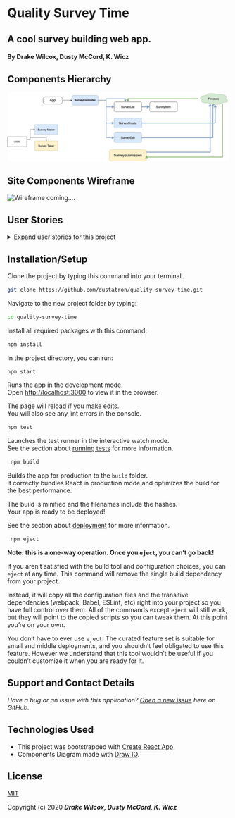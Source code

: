 # Quality Survey Time 
## A cool survey building web app. 

#### By Drake Wilcox, Dusty McCord, K. Wicz

## Components Hierarchy

![Diagram](src/img/mockupv01.jpg)

## Site Components Wireframe
![Wireframe](public/TaproomWireframe.png)
coming....

## User Stories
<details>
  <summary>Expand user stories for this project</summary>

|Component|Story|
|:---:|:---|
|Create Survey|A user should be able to create, update and delete a survey. All surveys should be stored in the database.|
|Fill out survey|A user should be able to fill out and submit surveys. Survey results should be submitted to the database. (A survey result can be associated to a survey by mimicking a one-to-many relationship.)|
|New User|A user should be able to sign up, sign in, and sign out.|
|Dashboard|A user should have their own dashboard which lists the surveys they've created.|
|Dashboard data visualization|Bonus: A user should be able to see the combined data on a survey in their dashboard. For instance, if a survey provides a 1-5 rating, return an average rating for all surveys.|
</details>

## Installation/Setup

Clone the project by typing this command into your terminal.
```sh
git clone https://github.com/dustatron/quality-survey-time.git
```

Navigate to the new project folder by typing:
```sh
cd quality-survey-time
```

Install all required packages with this command:
```sh
npm install
```

In the project directory, you can run: 

 ```sh
 npm start
```
Runs the app in the development mode.<br />
Open [http://localhost:3000](http://localhost:3000) to view it in the browser.

The page will reload if you make edits.<br />
You will also see any lint errors in the console.

 ```sh
 npm test
```
Launches the test runner in the interactive watch mode.<br />
See the section about [running tests](https://facebook.github.io/create-react-app/docs/running-tests) for more information.

 ```sh
  npm build
 ```

Builds the app for production to the `build` folder.<br />
It correctly bundles React in production mode and optimizes the build for the best performance.

The build is minified and the filenames include the hashes.<br />
Your app is ready to be deployed!

See the section about [deployment](https://facebook.github.io/create-react-app/docs/deployment) for more information.

 ```sh
  npm eject
 ```
**Note: this is a one-way operation. Once you `eject`, you can’t go back!**

If you aren’t satisfied with the build tool and configuration choices, you can `eject` at any time. This command will remove the single build dependency from your project.

Instead, it will copy all the configuration files and the transitive dependencies (webpack, Babel, ESLint, etc) right into your project so you have full control over them. All of the commands except `eject` will still work, but they will point to the copied scripts so you can tweak them. At this point you’re on your own.

You don’t have to ever use `eject`. The curated feature set is suitable for small and middle deployments, and you shouldn’t feel obligated to use this feature. However we understand that this tool wouldn’t be useful if you couldn’t customize it when you are ready for it.

## Support and Contact Details
_Have a bug or an issue with this application? [Open a new issue](https://github.com/dustatron/social-media-clone/issues) here on GitHub._

## Technologies Used
* This project was bootstrapped with [Create React App](https://github.com/facebook/create-react-app).
* Components Diagram made with [Draw IO](https://draw.io/).

## License
[MIT](https://choosealicense.com/licenses/mit/)

Copyright (c) 2020 **_Drake Wilcox, Dusty McCord, K. Wicz_**
